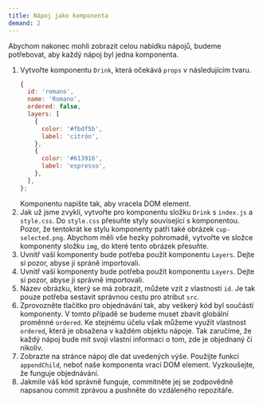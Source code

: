 ```yaml
---
title: Nápoj jako komponenta
demand: 2
---
```


Abychom nakonec mohli zobrazit celou nabídku nápojů, budeme potřebovat, aby každý nápoj byl jedna komponenta.

1. Vytvořte komponentu `Drink`, která očekává `props` v následujícím tvaru.
   ```js
   {
     id: 'romano',
     name: 'Romano',
     ordered: false,
     layers: [
       {
         color: '#fbdf5b',
         label: 'citrón',
       },
       {
         color: '#613916',
         label: 'espresso',
       },
     ],
   };
   ```
   Komponentu napište tak, aby vracela DOM element.
1. Jak už jsme zvyklí, vytvořte pro komponentu složku `Drink` s `index.js` a `style.css`. Do `style.css` přesuňte styly související s komponentou. Pozor, že tentokrát ke stylu komponenty patří také obrázek `cup-selected.png`. Abychom měli vše hezky pohromadě, vytvořte ve složce komponenty složku `img`, do které tento obrázek přesuňte.
1. Uvnitř vaší komponenty bude potřeba použít komponentu `Layers`. Dejte si pozor, abyse ji spráně importovali.
1. Uvnitř vaší komponenty bude potřeba použít komponentu `Layers`. Dejte si pozor, abyse ji správně importovali.
1. Název obrázku, který se má zobrazit, můžete vzít z vlastnosti `id`. Je tak pouze potřeba sestavit správnou cestu pro atribut `src`.
1. Zprovozněte tlačítko pro objednávání tak, aby veškerý kód byl součástí komponenty. V tomto případě se budeme muset zbavit globální proměnné `ordered`. Ke stejnému účelu však můžeme využít vlastnost `ordered`, která je obsažena v každém objektu nápoje. Tak zaručíme, že každý nápoj bude mít svoji vlastní informaci o tom, zde je objednaný či nikoliv.
1. Zobrazte na stránce nápoj dle dat uvedených výše. Použijte funkci `appendChild`, neboť naše komponenta vrací DOM element. Vyzkoušejte, že funguje objednávání.
1. Jakmile váš kód správně funguje, commitněte jej se zodpovědně napsanou commit zprávou a pushněte do vzdáleného repozitáře.
